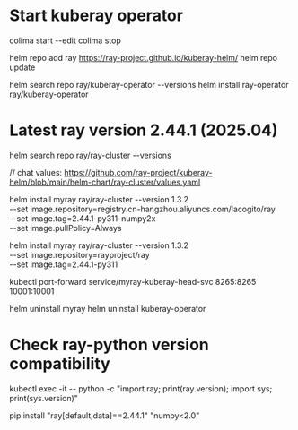 # Start kuberay operator

colima start --edit
colima stop

helm repo add ray https://ray-project.github.io/kuberay-helm/
helm repo update

helm search repo ray/kuberay-operator --versions
helm install ray-operator ray/kuberay-operator

# Latest ray version 2.44.1 (2025.04)

helm search repo ray/ray-cluster --versions

// chat values: https://github.com/ray-project/kuberay-helm/blob/main/helm-chart/ray-cluster/values.yaml

helm install myray ray/ray-cluster --version 1.3.2 \
  --set image.repository=registry.cn-hangzhou.aliyuncs.com/lacogito/ray \
  --set image.tag=2.44.1-py311-numpy2x \
  --set image.pullPolicy=Always

helm install myray ray/ray-cluster --version 1.3.2 \
  --set image.repository=rayproject/ray \
  --set image.tag=2.44.1-py311

kubectl port-forward service/myray-kuberay-head-svc 8265:8265 10001:10001

helm uninstall myray
helm uninstall kuberay-operator

# Check ray-python version compatibility

kubectl exec -it  <head-pod> -- python -c "import ray; print(ray.version); import sys; print(sys.version)"

pip install "ray[default,data]==2.44.1" "numpy<2.0"